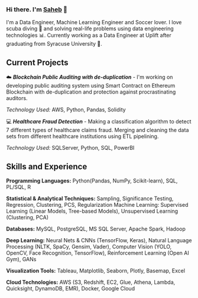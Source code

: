 ### Hi there. I'm [Saheb](https://www.linkedin.com/in/saheb-singh7) 👋

I'm a Data Engineer, Machine Learning Engineer and Soccer lover. I love scuba diving 🤿 and solving real-life problems using data engineering technologies 📊. Currently working as a Data Engineer at Uplift after graduating from Syracuse University 🍊.

## Current Projects

☁️ **_Blockchain Public Auditing with de-duplication_** - I'm working on developing public auditing system using Smart Contract on Ethereum Blockchain with de-duplication and protection against procrastinating auditors.

_Technology Used:_ AWS, Python, Pandas, Solidity

‍💻 **_Healthcare Fraud Detection_** - Making a classification algorithm to detect 7 different types of healthcare claims fraud. Merging and cleaning the data sets from different healthcare institutions using ETL pipelining.

_Technology Used:_ SQLServer, Python, SQL, PowerBI

## Skills and Experience
**Programming Languages:** Python(Pandas, NumPy, Scikit-learn), SQL, PL/SQL, R

**Statistical & Analytical Techniques:** Sampling, Significance Testing, Regression, Clustering, PCS, Regularization
Machine Learning: Supervised Learning (Linear Models, Tree-based Models), Unsupervised Learning (Clustering, PCA)

**Databases:** MySQL, PostgreSQL, MS SQL Server, Apache Spark, Hadoop

**Deep Learning:** Neural Nets & CNNs (TensorFlow, Keras), Natural Language Processing (NLTK, SpaCy, Gensim, Vader), Computer Vision (YOLO, OpenCV, Face Recognition, TensorFlow), Reinforcement Learning (Open AI Gym), GANs

**Visualization Tools:** Tableau, Matplotlib, Seaborn, Plotly, Basemap, Excel

**Cloud Technologies:** AWS (S3, Redshift, EC2, Glue, Athena, Lambda, Quicksight, DynamoDB, EMR), Docker, Google Cloud
<!--
**robinsaheb/robinsaheb** is a ✨ _special_ ✨ repository because its `README.md` (this file) appears on your GitHub profile.

Here are some ideas to get you started:

- 🔭 I’m currently working on ...
- 🌱 I’m currently learning ...
- 👯 I’m looking to collaborate on ...
- 🤔 I’m looking for help with ...
- 💬 Ask me about ...
- 📫 How to reach me: ...
- 😄 Pronouns: ...
- ⚡ Fun fact: ...
-->
